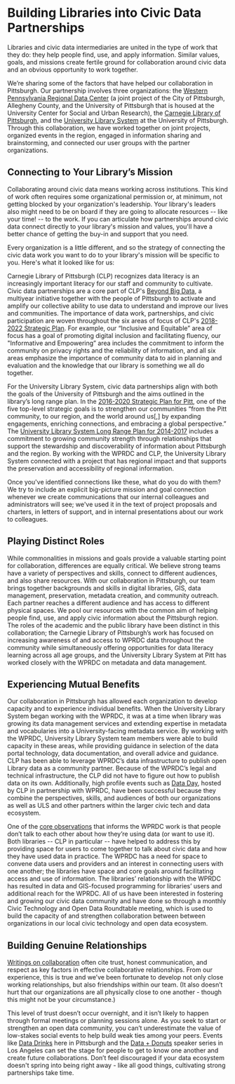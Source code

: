 # Building Libraries into Civic Data Partnerships

Libraries and civic data intermediaries are united in the type of work that they do: they help people find, use, and apply information. Similar values, goals, and missions create fertile ground for collaboration around civic data and an obvious opportunity to work together.

We’re sharing some of the factors that have helped our collaboration in Pittsburgh. Our partnership involves three organizations: the [Western Pennsylvania Regional Data Center](http://www.wprdc.org/) \(a joint project of the City of Pittsburgh, Allegheny County, and the University of Pittsburgh that is housed at the University Center for Social and Urban Research\), the [Carnegie Library of Pittsburgh](https://www.carnegielibrary.org/), and the [University Library System](https://www.library.pitt.edu/) at the University of Pittsburgh. Through this collaboration, we have worked together on joint projects, organized events in the region, engaged in information sharing and brainstorming, and connected our user groups with the partner organizations.

## **Connecting to Your Library’s Mission**

Collaborating around civic data means working across institutions. This kind of work often requires some organizational permission or, at minimum, not getting blocked by your organization's leadership. Your library's leaders also might need to be on board if they are going to allocate resources -- like your time! -- to the work. If you can articulate how partnerships around civic data connect directly to your library's mission and values, you'll have a better chance of getting the buy-in and support that you need.

Every organization is a little different, and so the strategy of connecting the civic data work you want to do to your library's mission will be specific to you. Here's what it looked like for us:

Carnegie Library of Pittsburgh \(CLP\) recognizes data literacy is an increasingly important literacy for our staff and community to cultivate. Civic data partnerships are a core part of CLP's [Beyond Big Data](https://youtu.be/0C61tvOIf78), a multiyear initiative together with the people of Pittsburgh to activate and amplify our collective ability to use data to understand and improve our lives and communities. The importance of data work, partnerships, and civic participation are woven throughout the six areas of focus of CLP's [2018-2022 Strategic Plan](https://www.carnegielibrary.org/about/strategic-plan/). For example, our “Inclusive and Equitable” area of focus has a goal of promoting digital inclusion and facilitating fluency, our "Informative and Empowering” area includes the commitment to inform the community on privacy rights and the reliability of information, and all six areas emphasize the importance of community data to aid in planning and evaluation and the knowledge that our library is something we all do together.

For the University Library System, civic data partnerships align with both the goals of the University of Pittsburgh and the aims outlined in the library’s long range plan. In the [2016-2020 Strategic Plan for Pitt](https://www.pitt.edu/sites/default/files/Strategic-Plan-Presentation.pdf), one of the five top-level strategic goals is to strengthen our communities “from the Pitt community, to our region, and the world around us\[,\] by expanding engagements, enriching connections, and embracing a global perspective.” The [University Library System Long Range Plan for 2014-2017](https://www.library.pitt.edu/other/files/pdf/about/LRP14-17.pdf) includes a commitment to growing community strength through relationships that support the stewardship and discoverability of information about Pittsburgh and the region. By working with the WPRDC and CLP, the University Library System connected with a project that has regional impact and that supports the preservation and accessibility of regional information.

Once you've identified connections like these, what do you do with them? We try to include an explicit big-picture mission and goal connection whenever we create communications that our internal colleagues and administrators will see; we've used it in the text of project proposals and charters, in letters of support, and in internal presentations about our work to colleagues.

## **Playing Distinct Roles**

While commonalities in missions and goals provide a valuable starting point for collaboration, differences are equally critical. We believe strong teams have a variety of perspectives and skills, connect to different audiences, and also share resources. With our collaboration in Pittsburgh, our team brings together backgrounds and skills in digital libraries, GIS, data management, preservation, metadata creation, and community outreach. Each partner reaches a different audience and has access to different physical spaces. We pool our resources with the common aim of helping people find, use, and apply civic information about the Pittsburgh region. The roles of the academic and the public library have been distinct in this collaboration; the Carnegie Library of Pittsburgh’s work has focused on increasing awareness of and access to WPRDC data throughout the community while simultaneously offering opportunities for data literacy learning across all age groups, and the University Library System at Pitt has worked closely with the WPRDC on metadata and data management.

## **Experiencing Mutual Benefits**

Our collaboration in Pittsburgh has allowed each organization to develop capacity and to experience individual benefits. When the University Library System began working with the WPRDC, it was at a time when library was growing its data management services and extending expertise in metadata and vocabularies into a University-facing metadata service. By working with the WPRDC, University Library System team members were able to build capacity in these areas, while providing guidance in selection of the data portal technology, data documentation, and overall advice and guidance. CLP has been able to leverage WPRDC’s data infrastructure to publish open Library data as a community partner. Because of the WPRDC’s legal and technical infrastructure, the CLP did not have to figure out how to publish data on its own. Additionally, high profile events such as [Data Day](https://www.livingcities.org/blog/1226-pittsburgh-s-data-day-using-civic-data-to-spark-hands-on-community-engagement), hosted by CLP in partnership with WPRDC, have been successful because they combine the perspectives, skills, and audiences of both our organizations as well as ULS and other partners within the larger civic tech and data ecosystem.

One of the [core observations](https://docs.google.com/presentation/d/1VO6GGw7e7gN4lXHFeNnZcfVQsal-SZPS_0DbBCxgZAk/edit#slide=id.gdb13b5fad_0_107) that informs the WPRDC work is that people don’t talk to each other about how they’re using data \(or want to use it\). Both libraries -- CLP in particular -- have helped to address this by providing space for users to come together to talk about civic data and how they have used data in practice. The WPRDC has a need for space to convene data users and providers and an interest in connecting users with one another; the libraries have space and core goals around facilitating access and use of information. The libraries’ relationship with the WPRDC has resulted in data and GIS-focused programming for libraries’ users and additional reach for the WPRDC. All of us have been interested in fostering and growing our civic data community and have done so through a monthly Civic Technology and Open Data Roundtable meeting, which is used to build the capacity of and strengthen collaboration between between organizations in our local civic technology and open data ecosystem.

## **Building Genuine Relationships**

[Writings on collaboration](https://www.educause.edu/ir/library/html/erm/erm99/erm9945.html) often cite trust, honest communication, and respect as key factors in effective collaborative relationships. From our experience, this is true and we’ve been fortunate to develop not only close working relationships, but also friendships within our team. \(It also doesn’t hurt that our organizations are all physically close to one another - though this might not be your circumstance.\)

This level of trust doesn’t occur overnight, and it isn’t likely to happen through formal meetings or planning sessions alone. As you seek to start or strengthen an open data community, you can’t underestimate the value of low-stakes social events to help build weak ties among your peers. Events like [Data Drinks](http://www.wprdc.org/event/data-drinks/) here in Pittsburgh and the [Data + Donuts](https://datadonuts.la/about/) speaker series in Los Angeles can set the stage for people to get to know one another and create future collaborations. Don’t feel discouraged if your data ecosystem doesn't spring into being right away - like all good things, cultivating strong partnerships take time.

